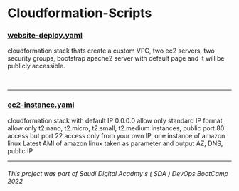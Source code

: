 # Cloudformation-Scripts

### [website-deploy.yaml](https://github.com/raghadmta/Cloudformation-Scripts/blob/aab0bd3800d9dbc17819af605ddbc3736d0422ad/website-deploy.yaml) 
cloudformation stack thats create a custom VPC, two ec2 servers, two security groups, bootstrap apache2 server with default page 
and it will be publicly accessible.

</br>

---

### [ec2-instance.yaml](https://github.com/raghadmta/Cloudformation-Scripts/blob/aab0bd3800d9dbc17819af605ddbc3736d0422ad/ec2-instance.yaml) 
cloudformation stack with default IP 0.0.0.0 allow only standard IP format, allow only t2.nano, t2.micro, t2.small, t2.medium instances, public port 80 access but port 22 access only from your own IP, one instance of amazon linux Latest AMI of amazon linux taken as 
parameter and output AZ, DNS, public IP
</br>

---
###### This project was part of Saudi Digital Acadmy's ( SDA ) DevOps  BootCamp 2022 
